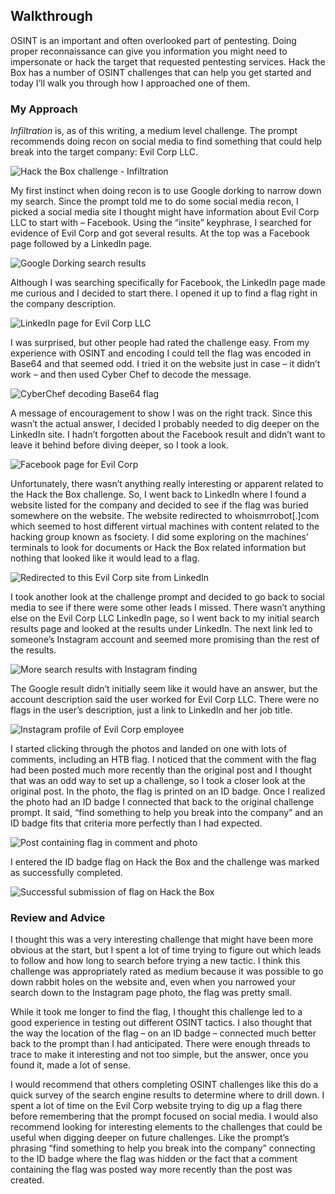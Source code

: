 ## Walkthrough
OSINT is an important and often overlooked part of pentesting. Doing proper reconnaissance can give you information you might need to impersonate or hack the target that requested pentesting services. Hack the Box has a number of OSINT challenges that can help you get started and today I’ll walk you through how I approached one of them.

### My Approach
<em>Infiltration</em> is, as of this writing, a medium level challenge. The prompt recommends doing recon on social media to find something that could help break into the target company: Evil Corp LLC.

![Hack the Box challenge - Infiltration](images/infiltration.png)

My first instinct when doing recon is to use Google dorking to narrow down my search. Since the prompt told me to do some social media recon, I picked a social media site I thought might have information about Evil Corp LLC to start with – Facebook. Using the “insite” keyphrase, I searched for evidence of Evil Corp and got several results. At the top was a Facebook page followed by a LinkedIn page.

![Google Dorking search results](images/googledork.png)

Although I was searching specifically for Facebook, the LinkedIn page made me curious and I decided to start there. I opened it up to find a flag right in the company description.

![LinkedIn page for Evil Corp LLC](images/linkedin.png)

I was surprised, but other people had rated the challenge easy. From my experience with OSINT and encoding I could tell the flag was encoded in Base64 and that seemed odd. I tried it on the website just in case – it didn’t work – and then used Cyber Chef to decode the message.

![CyberChef decoding Base64 flag](images/cyberchef.png)

A message of encouragement to show I was on the right track. Since this wasn’t the actual answer, I decided I probably needed to dig deeper on the LinkedIn site. I hadn’t forgotten about the Facebook result and didn’t want to leave it behind before diving deeper, so I took a look.

![Facebook page for Evil Corp](images/facebook.png)

Unfortunately, there wasn’t anything really interesting or apparent related to the Hack the Box challenge. So, I went back to LinkedIn where I found a website listed for the company and decided to see if the flag was buried somewhere on the website. The website redirected to whoismrrobot[.]com which seemed to host different virtual machines with content related to the hacking group known as fsociety. I did some exploring on the machines’ terminals to look for documents or Hack the Box related information but nothing that looked like it would lead to a flag.

![Redirected to this Evil Corp site from LinkedIn](images/website.png)

I took another look at the challenge prompt and decided to go back to social media to see if there were some other leads I missed. There wasn’t anything else on the Evil Corp LLC LinkedIn page, so I went back to my initial search results page and looked at the results under LinkedIn. The next link led to someone’s Instagram account and seemed more promising than the rest of the results.

![More search results with Instagram finding](images/searchcontinued.png)

The Google result didn’t initially seem like it would have an answer, but the account description said the user worked for Evil Corp LLC. There were no flags in the user’s description, just a link to LinkedIn and her job title.

![Instagram profile of Evil Corp employee](images/instagram.png)

I started clicking through the photos and landed on one with lots of comments, including an HTB flag. I noticed that the comment with the flag had been posted much more recently than the original post and I thought that was an odd way to set up a challenge, so I took a closer look at the original post. In the photo, the flag is printed on an ID badge. Once I realized the photo had an ID badge I connected that back to the original challenge prompt. It said, “find something to help you break into the company” and an ID badge fits that criteria more perfectly than I had expected.

![Post containing flag in comment and photo](images/post.png)

I entered the ID badge flag on Hack the Box and the challenge was marked as successfully completed.

![Successful submission of flag on Hack the Box](images/solved.png)

### Review and Advice
I thought this was a very interesting challenge that might have been more obvious at the start, but I spent a lot of time trying to figure out which leads to follow and how long to search before trying a new tactic. I think this challenge was appropriately rated as medium because it was possible to go down rabbit holes on the website and, even when you narrowed your search down to the Instagram page photo, the flag was pretty small.

While it took me longer to find the flag, I thought this challenge led to a good experience in testing out different OSINT tactics. I also thought that the way the location of the flag – on an ID badge – connected much better back to the prompt than I had anticipated. There were enough threads to trace to make it interesting and not too simple, but the answer, once you found it, made a lot of sense.

I would recommend that others completing OSINT challenges like this do a quick survey of the search engine results to determine where to drill down. I spent a lot of time on the Evil Corp website trying to dig up a flag there before remembering that the prompt focused on social media. I would also recommend looking for interesting elements to the challenges that could be useful when digging deeper on future challenges. Like the prompt’s phrasing “find something to help you break into the company” connecting to the ID badge where the flag was hidden or the fact that a comment containing the flag was posted way more recently than the post was created.
